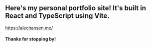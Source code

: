 <h2>Here's my personal portfolio site! It's built in React and TypeScript using Vite.</h2>

<span>https://alechansen.me/</span>

<h4>Thanks for stopping by!</h4>


